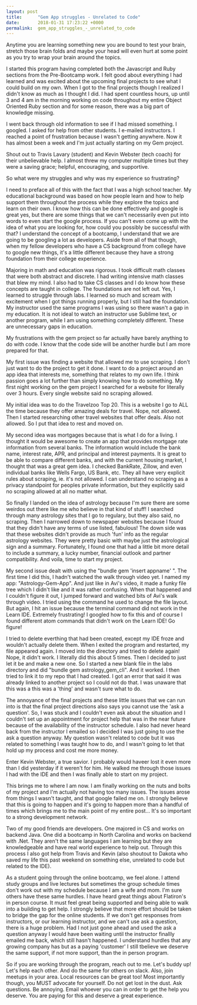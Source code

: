 ```yaml
---
layout: post
title:      "Gem App struggles - Unrelated to Code"
date:       2018-01-31 17:23:22 +0000
permalink:  gem_app_struggles_-_unrelated_to_code
---
```


Anytime you are learning something new you are bound to test your brain, stretch those brain folds and maybe your head will even hurt at some point as you try to wrap your brain around the topics. 

I started this program having completed both the Javascript and Ruby sections from the Pre-Bootcamp work.  I felt good about everything I had learned and was excited about the upcoming final projects to see what I could build on my own.   When I got to the final projects though I realized I didn't know as much as I thought I did.  I had spent countless hours, up until 3 and 4 am in the morning working on code throughout my entire Object Oriented Ruby section and for some reason, there was a big part of knowledge missing. 

I went back through old information to see if I had missed something. I googled. I asked for help from other students. I e-mailed instructors. I reached a point of frustration because I wasn't getting anywhere.  Now it has almost been a week and I'm just actually starting on my Gem project.

Shout out to Travis Lavary (student) and Kevin Webster (tech coach) for their unbelievable help.  I almost threw my computer multiple times but they were a saving grace; helpful, encouraging, and supportive.

So what were my struggles and why was my experience so frustrating?

I need to preface all of this with the fact that I was a high school teacher.  My educational background was based on how people learn and how to help support them throughout the process while they explore the topics and learn on their own.  I know how this can be done effectively and google is great yes, but there are some things that we can't necessarily even put into words to even start the google process.  If you can't even come up with the idea of what you are looking for, how could you possibly be successful with that?  I understand the concept of a bootcamp, I understand that we are going to be googling a lot as developers. Aside from all of that though, when my fellow developers who have a CS background from college have to google new things, it's a little different because they have a strong foundation from their college experience.

Majoring in math and education was rigorous. I took difficult math classes that were both abstract and discrete.  I had writing intensive math classes that blew my mind. I also had to take CS classes and I do know how these concepts are taught in college.  The foundations are not left out.  Yes, I learned to struggle through labs. I learned so much and scream with excitement when I got things running properly, but I still had the foundation.  My instructor used the same programs I was using so there wasn't a gap in my education.  It is not ideal to watch an instructor use Sublime text, or another program, while I am using something completely different.  These are unnecessary gaps in education.

My frustrations with the gem project so far actually have barely anything to do with code.  I know that the code side will be another hurdle but I am more prepared for that.  

My first issue was finding a website that allowed me to use scraping.  I don't just want to do the project to get it done.  I want to do a project around an app idea that interests me, something that relates to my own life.  I think passion goes a lot further than simply knowing how to do something.  My first night working on the gem project I searched for a website for literally over 3 hours.  Every single website said no scraping allowed.

My initial idea was to do the Travelzoo Top 20.  This is a website I go to ALL the time because they offer amazing deals for travel. Nope, not allowed.  Then I started researching other travel websites that offer deals. Also not allowed. So I put that idea to rest and moved on.

My second idea was mortgages because that is what I do for a living.  I thought it would be awesome to create an app that provides mortgage rate information from several banks. The information would include the bank name, interest rate, APR, and principal and interest payments.  It is great to be able to compare different banks, and with the current housing market, I thought that was a great gem idea.  I checked BankRate, Zillow, and even individual banks like Wells Fargo, US Bank, etc.  They all have very explicit rules about scraping, ie. it's not allowed.  I can understand no scraping as a privacy standpoint for peoples private information, but they explicitly said no scraping allowed at all no matter what.

So finally I landed on the idea of astrology because I'm sure there are some weirdos out there like me who believe in that kind of stuff! I searched through many astrology sites that I go to regulary, but they also said, no scraping. Then I narrowed down to newspaper websites because I found that they didn't have any terms of use listed, fabulous!  The down side was that these websites didn't provide as much 'fun' info as the regular astrology websites.  They were pretty basic with maybe just the astrological sign and a summary.  Fortunately, I found one that had a little bit more detail to include a summary, a lucky number, financial outlook and partner compatibility.  And voila, time to start my project.  

My second issue dealt with using the "bundle gem 'insert appname' ". The first time I did this, I hadn't watched the walk through video yet.  I named my app: "Astrology-Gem-App". And just like in Avi's video, it made a funky file tree which I didn't like and it was rather confusing.  When that happened and I couldn't figure it out, I jumped forward and watched bits of Avi's walk through video.  I tried using the command he used to change the file layout. But again, I hit an issue because the terminal command did not work in the Learn IDE.  Extremely frustrating!  I googled how to fix this and of course I found different atom commands that didn't work on the Learn IDE! Go figure! 

I tried to delete everthing that had been created, except my IDE froze and wouldn't actually delete them. When I exited the program and restarted, my file appeared again.  I moved into the directory and tried to delete again! Nope, it didn't work. I literally did this about 5 times. Then I decided to just let it be and make a new one.  So I started a new blank file in the labs directory and did "bundle gem astrology_gem_cli".  And it worked. I then tried to link it to my repo that I had created.  I got an error that said it was already linked to another project so I could not do that.  I was unaware that this was a this was a 'thing' and wasn't sure what to do.

The annoyance of the final projects and these little issues that we can run into is that the final project directions also says you cannot use the 'ask a question'. So, I was stuck and I couldn't even ask about the situation and I couldn't set up an appointment for project help that was in the near future because of the availability of the instructor schedule. I also had never heard back from the instructor I emailed so I decided I was just going to use the ask a question anyway. My question wasn't related to code but it was related to something I was taught how to do, and I wasn't going to let that hold up my process and cost me more money.  

Enter Kevin Webster, a true savior.  I probably would haveer lost it even more than I did yesterday if it weren't for him.  He walked me through those issues I had with the IDE and then I was finally able to start on my project.

This brings me to where I am now.  I am finally working on the nuts and bolts of my project and I'm actually not having too many issues.  The issues arose from things I wasn't taught, and that google failed me on.  I strongly believe that this is going to happen and it's going to happen more than a handful of times which brings me to the main point of my entire post... It's so important to a strong development network.

Two of my good friends are developers.  One majored in CS and works on backend Java.  One did a bootcamp in North Carolina and works on backend with .Net. They aren't the same languages I am learning but they are knowledgeable and have real world experience to help out.  Through this process I also got help from Travis and Kevin (also shoutout to Dakota who saved my life this past weekend on something else, unrelated to code but related to the IDE).  

As a student going through the online bootcamp, we feel alone.  I attend study groups and live lectures but sometimes the group schedule times don't work out with my schedule because I am a wife and mom. I'm sure others have these same hurdles. I have heard great things about Flatiron's in person course.  It must feel great being supported and being able to walk into a building to get help.  I strongly believe that more effort should be taken to bridge the gap for the online students.  If we don't get responses from instructors, or our learning instructor, and we can't use ask a question, there is a huge problem.  Had I not just gone ahead and used the ask a question anyway I would have been waiting until the instructor finallly emailed me back, which still hasn't happened.  I understand hurdles that any growing company has but as a paying 'customer' I still tbelieve we deserve the same support, if not more support, than the in person program.  

So if you are working through the program, reach out to me. Let's buddy up! Let's help each other. And do the same for others on slack.  Also, join meetups in your area. Local resources can be great too!  Most importantly though, you MUST advocate for yourself. Do not get lost in the dust. Ask questions. Be annoying. Email whoever you can in order to get the help you deserve. You are paying for this and deserve a great experience.



